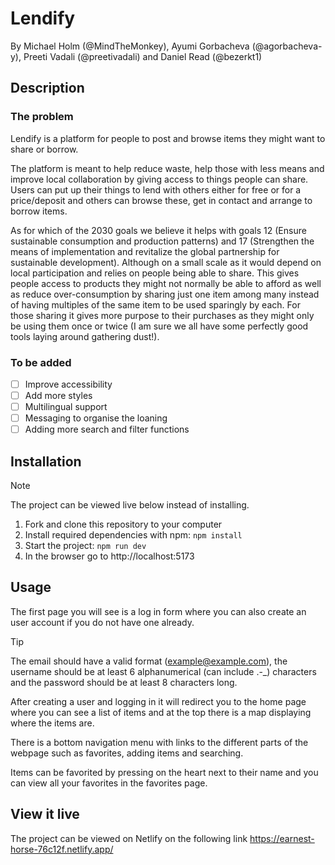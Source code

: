 # Lendify

By Michael Holm (@MindTheMonkey), Ayumi Gorbacheva (@agorbacheva-y), Preeti Vadali (@preetivadali) and Daniel Read (@bezerkt1)

## Description

### The problem

Lendify is a platform for people to post and browse items they might want to share or borrow.

The platform is meant to help reduce waste, help those with less means and improve local collaboration by giving access to things people can share. Users can put up their things to lend with others either for free or for a price/deposit and others can browse these, get in contact and arrange to borrow items.

As for which of the 2030 goals we believe it helps with goals 12 (Ensure sustainable consumption and production patterns) and 17 (Strengthen the means of implementation and revitalize the global partnership for sustainable development). Although on a small scale as it would depend on local participation and relies on people being able to share. This gives people access to products they might not normally be able to afford as well as reduce over-consumption by sharing just one item among many instead of having multiples of the same item to be used sparingly by each. For those sharing it gives more purpose to their purchases as they might only be using them once or twice (I am sure we all have some perfectly good tools laying around gathering dust!).

### To be added

- [ ] Improve accessibility
- [ ] Add more styles
- [ ] Multilingual support
- [ ] Messaging to organise the loaning
- [ ] Adding more search and filter functions

## Installation

> [!NOTE]
> The project can be viewed live below instead of installing.

1. Fork and clone this repository to your computer
2. Install required dependencies with npm: `npm install`
3. Start the project: `npm run dev`
4. In the browser go to http://localhost:5173

## Usage

The first page you will see is a log in form where you can also create an user account if you do not have one already.

> [!TIP]
> The email should have a valid format (example@example.com), the username should be at least 6 alphanumerical (can include .-\_) characters and the password should be at least 8 characters long.

After creating a user and logging in it will redirect you to the home page where you can see a list of items and at the top there is a map displaying where the items are.

There is a bottom navigation menu with links to the different parts of the webpage such as favorites, adding items and searching.

Items can be favorited by pressing on the heart next to their name and you can view all your favorites in the favorites page.

## View it live

The project can be viewed on Netlify on the following link
https://earnest-horse-76c12f.netlify.app/
